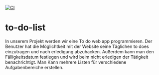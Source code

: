 [![CI](https://github.com/DelikayaSeda/to-do-list/actions/workflows/tests.yml/badge.svg)](https://github.com/DelikayaSeda/to-do-list/actions/workflows/tests.yml)
# to-do-list

In unserem Projekt werden wir eine To do web app programmieren. 
Der Benutzer hat die Möglichtkeit mit der Website seine Täglichen to does einzutragen und nach erledigung abzuhacken.
Außerdem kann man den Fälligkeitsdatum festlegen und wird beim nicht erledigen der Tätigkeit benachrichtigt.
Man Kann mehrere Listen für verschiedene Aufgabenbereiche erstellen.

